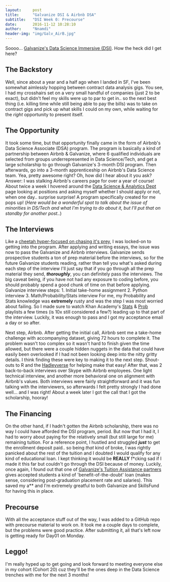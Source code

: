 ```yaml
---
layout:     post
title:      "Galvanize DSI & Airbnb DSA"
subtitle:   "DSI Week 0: Precourse"
date:       2016-11-12 10:28:10
author:     "Nnamdi"
header-img: "img/Galv_AirB.jpg"
---
```


Soooo... [Galvanize's Data Science Immersive (DSI)](http://www.galvanize.com/courses/data-science). How the heck did I get here?

## The Backstory
Well, since about a year and a half ago when I landed in SF, I've been somewhat aimlessly hopping between contract data analysis gigs. You see, I had my crosshairs set on a very small handful of companies (just 2 to be exact), but didn't feel my skills were up to par to get in.. so the next best thing (i.e. killing time while still being able to pay the bills) was to take on contract gigs and pick up what skills I could on my own, while waiting for the _right_ opportunity to present itself.

## The Opportunity
It took some time, but that opportunity finally came in the form of Airbnb's Data Science Associate (DSA) program. The program is basically a kind of partnership between Airbnb & Galvanize, where 6 qualified individuals are selected from groups underrepresented in Data Science/Tech, and get a large scholarship to go through Galvanize's 3-month DSI program. Then afterwards, go into a 3-month apprenticeship on Airbnb's Data Science team. Yea, pretty awesome right?
Oh, how did I hear about it you ask? Answer: I was stalking Airbnb's careers page for over a year of course! About twice a week I hovered around the [Data Science & Analytics Dept](https://www.airbnb.co.in/careers/departments/data-science-analytics) page looking at positions and asking myself whether I should apply or not, when one day.. surprise surprise! A program specifically created for me pops up! (_Here would be a wonderful spot to talk about the issue of minorities in DS/Tech and what I'm trying to do about it, but I'll put that on standby for another post.._)

## The Interviews
Like a [cheetah hyper-focused on chasing it's prey](https://www.youtube.com/watch?v=NuyeVN7PuTM), I was locked-on to getting into the program. After applying and writing essays, the issue was now to pass the Galvanize and Airbnb interviews.
Galvanize sends prospective students a ton of prep material before the interviews, so for the future Galvanize students reading, rather than tell you what's asked during each step of the interview I'll just say that if you go through all the prep material they send, **_thoroughly_**, you can definitely pass the interviews. The big caveat being, if you have not had any exposure to coding before, you should probably spend a good chunk of time on that before applying.
Galvanize interview steps:
     1. Initial take-home assignment
     2. Python interview
     3. Math/Probability/Stats interview
For me, my Probability and Stats knowledge was **extremely** rusty and was the step I was most worried about failing. So I made sure to watch Khan Academy's [Stats](https://www.youtube.com/watch?v=uhxtUt_-GyM&list=PL1328115D3D8A2566) & [Prob](https://www.youtube.com/watch?v=uzkc-qNVoOk&list=PLC58778F28211FA19) playlists a few times (is 10x still considered a few?) leading up to that part of the interview. Luckily, it was enough to pass and I got my acceptance email a day or so after.

Next step, Airbnb. After getting the initial call, Airbnb sent me a take-home challenge with accompanying dataset, giving 72 hours to complete it. The problem wasn't too complex so it wasn't hard to finish given the time allowed, but there were a couple hidden nuggets in the data that could have easily been overlooked if I had not been looking deep into the nitty gritty details. I think finding these were key to making it to the next step. Shout-outs to R and the [Hadleyverse](http://blog.revolutionanalytics.com/2015/03/hadleyverse.html) for helping make that easy!
After that, was 2 back-to-back interviews over Skype with Airbnb employees. One light technical interview, and another more behavioral one on alignment with Airbnb's values. Both interviews were fairly straightforward and it was fun talking with the interviewers, so afterwards I felt pretty strongly I had done well... and I was right! About a week later I got the call that I got the scholarship, hooray!

## The Financing
On the other hand, if I hadn't gotten the Airbnb scholarship, there was no way I could have afforded the DSI program, period. But now that I had it, I had to worry about paying for the relatively small (but still large for me) remaining tuition. For a reference point, I hustled and struggled **_just_** to get the enrollment deposit paid.. so being _that_ kind of broke, I was rightly panicked about the rest of the tuition and I doubted I would qualify for any kind of educational loan. I kept thinking it would be **REALLY** f*cking sad if I made it this far but couldn't go through the DSI because of money. Luckily, once again, I found out that one of [Galvanize's Tuition Assistance partners](www.galvanize.com/scholarships) gives accepted students a kind of 'benefit-of-the-doubt' loan (makes sense, considering post-graduation placement rate and salaries). This saved my a** and I'm extremely greatful to both Galvanize and SkillsFund for having this in place.

## Precourse
With all the acceptance stuff out of the way, I was added to a GitHub repo with precourse material to work on. It took me a couple days to complete, but the problems were good practice. After submitting it, all that's left now is getting ready for Day01 on Monday.

## Leggo!
I'm really hyped up to get going and look forward to meeting everyone else in my cohort (Cohort 20) cuz they'll be the ones deep in the Data Science trenches with me for the next 3 months!
